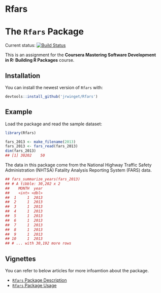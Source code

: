 # Rfars

The `Rfars` Package
========
Current status: [![Build Status](https://travis-ci.org/jrwinget/Rfars.svg?branch=master)](https://travis-ci.org/jrwinget/Rfars)

This is an assignment for the **Coursera Mastering Software Development in R: Building R Packages** course.

Installation
------------

You can install the newest version of `Rfars` with:

``` r
devtools::install_github('jrwinget/Rfars')
```

Example
-------

Load the package and read the sample dataset:

``` r
library(Rfars)

fars_2013 <- make_filename(2013)
fars_2013 <- fars_read(fars_2013) 
dim(fars_2013)
## [1] 30202    50
```

The data in this package come from the National Highway Traffic Safety Administration (NHTSA) Fatality Analysis Reporting System (FARS) data.

``` r
## fars_summarize_years(fars_2013)
## # A tibble: 30,202 x 2
##    MONTH  year
##    <int> <dbl>
##  1     1  2013
##  2     1  2013
##  3     1  2013
##  4     1  2013
##  5     1  2013
##  6     1  2013
##  7     1  2013
##  8     1  2013
##  9     1  2013
## 10     1  2013
## # ... with 30,192 more rows
```

Vignettes
-------

You can refer to below articles for more infoamtion about the package.

- [`Rfars` Package Description](http://rpubs.com/jrwinget/package-description)
- [`Rfars` Package Usage](http://rpubs.com/jrwinget/package-usage)
